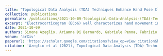 ```yaml
---
title: "Topological Data Analysis (TDA) Techniques Enhance Hand Pose Classification from ECoG Neural Recordings"
collection: publications
permalink: /publications/2021-10-09-Topological-Data-Analysis-(TDA)-Techniques-Enhance-Hand-Pose-Classification-from-ECoG-Neural-Recordings/
excerpt: "Electrocorticogram (ECoG) well characterizes hand movement intentions and gestures. In the present work we aim to investigate the possibility to enhance hand pose classification, in a Rock-Paper-Scissor - and Rest - task, by introducing topological descriptors of time series data. We hypothesized that an innovative approach based on topological data analysis can extract hidden information that are not detectable with standard Brain Computer Interface (BCI)techniques. To investigate this hypothesis, we integrate topological features together with power band features and feed them to several standard classifiers, e.g. Random Forest,Gradient Boosting. Model selection is thus completed after a meticulous phase of bayesian hyperparameter optimization. With our method, we observed robust results in terms of ac-curacy for a four-labels classification problem, with limited available data. Through feature importance investigation, we conclude that topological descriptors are able to extract useful discriminative information and provide novel insights.Since our data are restricted to single-patient recordings, generalization might be limited. Nevertheless, our method can be extended and applied to a wide range of neurophysiological recordings and it might be an intriguing point of departure for future studies."
date: 2021-10-09
authors: Simone Azeglio, Arianna Di Bernardo, Gabriele Penna, Fabrizio Pittatore, Simone Poetto, Johannes Gruenwald, Christoph Kapeller, Kyousuke Kamada, Christoph Guger
venue: 'arXiv'
paperurl: 'https://scholar.google.com/citations?view_op=view_citation&hl=en&user=rTk6DZgAAAAJ&sortby=pubdate&citation_for_view=rTk6DZgAAAAJ:2osOgNQ5qMEC'
citation: 'Azeglio et al (2021), Topological Data Analysis (TDA) Techniques Enhance Hand Pose Classification from ECoG Neural Recordings'
---
```




